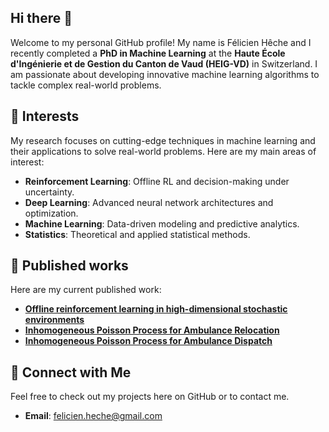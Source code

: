 ## Hi there 👋

Welcome to my personal GitHub profile! My name is Félicien Hêche and I recently completed a **PhD in Machine Learning** at the **Haute École d'Ingénierie et de Gestion du Canton de Vaud (HEIG-VD)** in Switzerland. I am passionate about developing innovative machine learning algorithms to tackle complex real-world problems.  

## 🧠 Interests
My research focuses on cutting-edge techniques in machine learning and their applications to solve real-world problems. Here are my main areas of interest:  
- **Reinforcement Learning**: Offline RL and decision-making under uncertainty.  
- **Deep Learning**: Advanced neural network architectures and optimization.  
- **Machine Learning**: Data-driven modeling and predictive analytics.  
- **Statistics**: Theoretical and applied statistical methods.  


## 🚀 Published works
Here are my current published work:
- **[Offline reinforcement learning in high-dimensional stochastic environments](https://link.springer.com/article/10.1007/s00521-023-09029-3)**
- **[Inhomogeneous Poisson Process for Ambulance Relocation](https://doi.org/10.1145/3615895.3628172)**
- **[Inhomogeneous Poisson Process for Ambulance Dispatch](https://ieeexplore.ieee.org/abstract/document/10628846)**


## 🔗 Connect with Me
Feel free to check out my projects here on GitHub or to contact me.

- **Email**: felicien.heche@gmail.com







<!--
**feliHeche/feliHeche** is a ✨ _special_ ✨ repository because its `README.md` (this file) appears on your GitHub profile.

Here are some ideas to get you started:

- 🔭 I just finished a PhD in machine learning
- 🌱 I am passionate about developing new machine learning approach to handle uncertainty
- 👯 I’m looking to collaborate on ...
- 🤔 I’m looking for help with ...
- 💬 Ask me about ...
- 📫 How to reach me: ...
- 😄 Pronouns: ...
- ⚡ Fun fact: ...
-->
